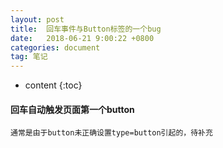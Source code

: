 ```yaml
---
layout: post
title:  回车事件与Button标签的一个bug
date:   2018-06-21 9:00:22 +0800
categories: document
tag: 笔记
---
```


* content
{:toc}

#### 回车自动触发页面第一个button

```
通常是由于button未正确设置type=button引起的，待补充

```